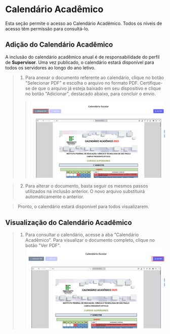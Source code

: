# Calendário Acadêmico
Esta seção permite o acesso ao Calendário Acadêmico. Todos os níveis de acesso têm permissão para consultá-lo.

## Adição do Calendário Acadêmico

A inclusão do calendário acadêmico anual é de responsabilidade do perfil de **Supervisor**. Uma vez publicado, o calendário estará disponível para todos os servidores ao longo do ano letivo.

> 1. Para anexar o documento referente ao calendário, clique no botão "Selecionar PDF" e escolha o arquivo no formato PDF. Certifique-se de que o arquivo já esteja baixado em seu dispositivo e clique no botão "Adicionar", destacado abaixo, para concluir o envio.
> > ![Image](../../img/re/calendario/calendario.png)

> 2. Para alterar o documento, basta seguir os mesmos passos utilizados na inclusão anterior. O novo arquivo substituirá automaticamente o anterior.

> Pronto, o calendário estará disponível para todos visualizarem.

## Visualização do Calendário Acadêmico

> 1. Para consultar o calendário, acesse a aba "Calendário Acadêmico". Para visualizar o documento completo, clique no botão "Ver PDF".
> ![Image](../../img/re/calendario/calen_ver.png)

